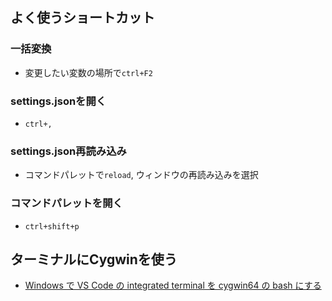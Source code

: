 ## よく使うショートカット

### 一括変換
- 変更したい変数の場所で```ctrl+F2```

### settings.jsonを開く
- ```ctrl+,```

### settings.json再読み込み
- コマンドパレットで```reload```, ウィンドウの再読み込みを選択

### コマンドパレットを開く
- ```ctrl+shift+p```

## ターミナルにCygwinを使う
- [Windows で VS Code の integrated terminal を cygwin64 の bash にする](https://dynamicsoar.hatenablog.com/entry/2018/09/02/065456)